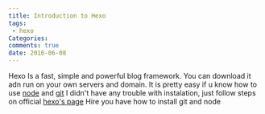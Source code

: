 ```yaml
---
title: Introduction to Hexo
tags:
 - hexo
Categories:
comments: true
date: 2016-06-08
---
```

Hexo
Is a fast, simple and powerful blog framework. You can download it adn run on your own servers and domain. It is pretty easy if u know how to use [node](https://nodejs.org) and [git](https://github.com)
I didn't have any trouble with instalation, just follow steps on official [hexo's page](https://hexo.io/docs)
Hire you have how to install git and node
